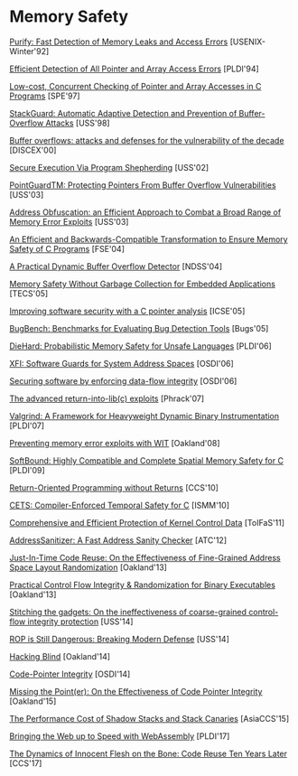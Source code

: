 # Memory Safety

[Purify: Fast Detection of Memory Leaks and Access Errors](https://courses.cs.washington.edu/courses/cse484/14au/reading/purify.pdf) [USENIX-Winter'92]

[Efficient Detection of All Pointer and Array Access Errors](https://web.eecs.umich.edu/~taustin/papers/PLDI94-safec.pdf) [PLDI'94]

[Low-cost, Concurrent Checking of Pointer and Array Accesses in C Programs](http://citeseerx.ist.psu.edu/viewdoc/download?doi=10.1.1.17.267&rep=rep1&type=pdf) [SPE'97]

[StackGuard: Automatic Adaptive Detection and Prevention of Buffer-Overflow Attacks](https://www.usenix.org/legacy/publications/library/proceedings/sec98/full_papers/cowan/cowan.pdf) [USS'98]

[Buffer overflows: attacks and defenses for the vulnerability of the decade](https://crypto.stanford.edu/cs155/papers/cowan-vulnerability.pdf) [DISCEX'00]

[Secure Execution Via Program Shepherding](http://groups.csail.mit.edu/commit/papers/02/RIO-security-usenix.pdf) [USS'02]

[PointGuardTM: Protecting Pointers From Buffer Overflow Vulnerabilities](https://www.usenix.org/legacy/event/sec03/tech/full_papers/cowan/cowan.pdf) [USS'03]

[Address Obfuscation: an Efficient Approach to Combat a Broad Range of Memory Error Exploits](https://www.usenix.org/legacy/event/sec03/tech/full_papers/bhatkar/bhatkar.pdf) [USS'03]

[An Efficient and Backwards-Compatible Transformation to Ensure Memory Safety of C Programs](https://dl.acm.org/citation.cfm?id=1029913) [FSE'04]

[A Practical Dynamic Buffer Overflow Detector](https://suif.stanford.edu/papers/tunji04.pdf) [NDSS'04]

[Memory Safety Without Garbage Collection for Embedded Applications](https://llvm.org/pubs/2005-02-TECS-SAFECode.pdf) [TECS'05]

[Improving software security with a C pointer analysis](https://suif.stanford.edu/papers/icse05.pdf) [ICSE'05]

[BugBench: Benchmarks for Evaluating Bug Detection Tools](http://mir.cs.illinois.edu/~marinov/sp05-cs598dm/ShanLu.pdf) [Bugs'05]

[DieHard: Probabilistic Memory Safety for Unsafe Languages](https://scholarworks.umass.edu/cgi/viewcontent.cgi?article=1086&context=cs_faculty_pubs) [PLDI'06]

[XFI: Software Guards for System Address Spaces](https://www.usenix.org/legacy/event/osdi06/tech/full_papers/erlingsson/erlingsson.pdf) [OSDI'06]

[Securing software by enforcing data-flow integrity](https://timharris.uk/papers/2006-osdi.pdf) [OSDI'06]

[The advanced return-into-lib(c) exploits](http://hamsa.cs.northwestern.edu/media/readings/advanced_libc.pdf) [Phrack'07]

[Valgrind: A Framework for Heavyweight Dynamic Binary Instrumentation](http://valgrind.org/docs/valgrind2007.pdf) [PLDI'07]

[Preventing memory error exploits with WIT](https://www.doc.ic.ac.uk/~cristic/papers/wit-sp-ieee-08.pdf) [Oakland'08]

[SoftBound: Highly Compatible and Complete Spatial Memory Safety for C](http://www.cis.upenn.edu/acg/papers/pldi09_softbound.pdf) [PLDI'09]

[Return-Oriented Programming without Returns](https://hovav.net/ucsd/dist/noret-ccs.pdf) [CCS'10]

[CETS: Compiler-Enforced Temporal Safety for C](http://www.cis.upenn.edu/acg/papers/ismm10_cets.pdf) [ISMM'10]

[Comprehensive and Efficient Protection of Kernel Control Data](http://people.duke.edu/~tkb13/pubs/KernelControlData.pdf) [ToIFaS'11]

[AddressSanitizer: A Fast Address Sanity Checker](https://www.usenix.org/system/files/conference/atc12/atc12-final39.pdf) [ATC'12]

[Just-In-Time Code Reuse: On the Effectiveness of Fine-Grained Address Space Layout Randomization](https://cs.unc.edu/~fabian/papers/oakland2013.pdf) [Oakland'13]

[Practical Control Flow Integrity & Randomization for Binary Executables](https://ieeexplore.ieee.org/stamp/stamp.jsp?tp=&arnumber=6547133) [Oakland'13]

[Stitching the gadgets: On the ineffectiveness of coarse-grained control-flow integrity protection](https://www.usenix.org/system/files/conference/usenixsecurity14/sec14-paper-davi.pdf) [USS'14]

[ROP is Still Dangerous: Breaking Modern Defense](https://www.usenix.org/system/files/conference/usenixsecurity14/sec14-paper-carlini.pdf) [USS'14]

[Hacking Blind](http://www.scs.stanford.edu/brop/bittau-brop.pdf) [Oakland'14]

[Code-Pointer Integrity](https://dslab.epfl.ch/pubs/cpi.pdf) [OSDI'14]

[Missing the Point(er): On the Effectiveness of Code Pointer Integrity](http://web.mit.edu/ha22286/www/papers/Oakland15.pdf) [Oakland'15]

[The Performance Cost of Shadow Stacks and Stack Canaries](https://people.eecs.berkeley.edu/~daw/papers/shadow-asiaccs15.pdf) [AsiaCCS'15]

[Bringing the Web up to Speed with WebAssembly](https://people.mpi-sws.org/~rossberg/papers/Haas,%20Rossberg,%20Schuff,%20Titzer,%20Gohman,%20Wagner,%20Zakai,%20Bastien,%20Holman%20-%20Bringing%20the%20Web%20up%20to%20Speed%20with%20WebAssembly.pdf) [PLDI'17]

[The Dynamics of Innocent Flesh on the Bone: Code Reuse Ten Years Later](http://vvdveen.com/publications/newton.pdf) [CCS'17]
